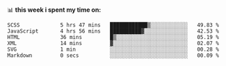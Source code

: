📊 **this week i spent my time on:**
<!--START_SECTION:waka-->

```text
SCSS             5 hrs 47 mins   ████████████▒░░░░░░░░░░░░   49.83 %
JavaScript       4 hrs 56 mins   ██████████▓░░░░░░░░░░░░░░   42.53 %
HTML             36 mins         █▒░░░░░░░░░░░░░░░░░░░░░░░   05.19 %
XML              14 mins         ▓░░░░░░░░░░░░░░░░░░░░░░░░   02.07 %
SVG              1 min           ░░░░░░░░░░░░░░░░░░░░░░░░░   00.28 %
Markdown         0 secs          ░░░░░░░░░░░░░░░░░░░░░░░░░   00.09 %
```

<!--END_SECTION:waka-->
